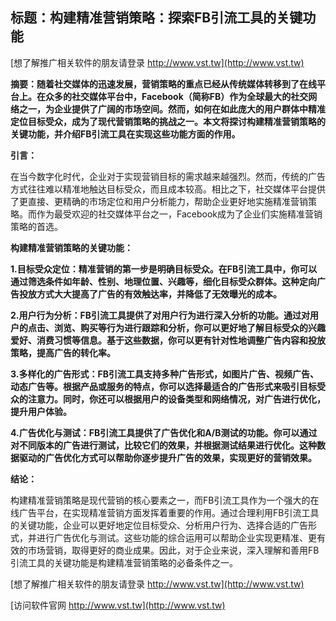 ## **标题：构建精准营销策略：探索FB引流工具的关键功能**

[想了解推广相关软件的朋友请登录 http://www.vst.tw](http://www.vst.tw)

**摘要：随着社交媒体的迅速发展，营销策略的重点已经从传统媒体转移到了在线平台上。在众多的社交媒体平台中，Facebook（简称FB）作为全球最大的社交网络之一，为企业提供了广阔的市场空间。然而，如何在如此庞大的用户群体中精准定位目标受众，成为了现代营销策略的挑战之一。本文将探讨构建精准营销策略的关键功能，并介绍FB引流工具在实现这些功能方面的作用。**

**引言：**

在当今数字化时代，企业对于实现营销目标的需求越来越强烈。然而，传统的广告方式往往难以精准地触达目标受众，而且成本较高。相比之下，社交媒体平台提供了更直接、更精确的市场定位和用户分析能力，帮助企业更好地实施精准营销策略。而作为最受欢迎的社交媒体平台之一，Facebook成为了企业们实施精准营销策略的首选。

**构建精准营销策略的关键功能：**

**1.目标受众定位：精准营销的第一步是明确目标受众。在FB引流工具中，你可以通过筛选条件如年龄、性别、地理位置、兴趣等，细化目标受众群体。这种定向广告投放方式大大提高了广告的有效触达率，并降低了无效曝光的成本。**

**2.用户行为分析：FB引流工具提供了对用户行为进行深入分析的功能。通过对用户的点击、浏览、购买等行为进行跟踪和分析，你可以更好地了解目标受众的兴趣爱好、消费习惯等信息。基于这些数据，你可以更有针对性地调整广告内容和投放策略，提高广告的转化率。**

**3.多样化的广告形式：FB引流工具支持多种广告形式，如图片广告、视频广告、动态广告等。根据产品或服务的特点，你可以选择最适合的广告形式来吸引目标受众的注意力。同时，你还可以根据用户的设备类型和网络情况，对广告进行优化，提升用户体验。**

**4.广告优化与测试：FB引流工具提供了广告优化和A/B测试的功能。你可以通过对不同版本的广告进行测试，比较它们的效果，并根据测试结果进行优化。这种数据驱动的广告优化方式可以帮助你逐步提升广告的效果，实现更好的营销效果。**

**结论：**

构建精准营销策略是现代营销的核心要素之一，而FB引流工具作为一个强大的在线广告平台，在实现精准营销方面发挥着重要的作用。通过合理利用FB引流工具的关键功能，企业可以更好地定位目标受众、分析用户行为、选择合适的广告形式，并进行广告优化与测试。这些功能的综合运用可以帮助企业实现更精准、更有效的市场营销，取得更好的商业成果。因此，对于企业来说，深入理解和善用FB引流工具的关键功能是构建精准营销策略的必备条件之一。

[想了解推广相关软件的朋友请登录 http://www.vst.tw](http://www.vst.tw)


[访问软件官网 http://www.vst.tw](http://www.vst.tw)
